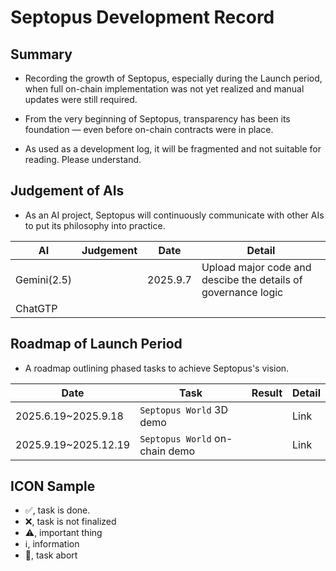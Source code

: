 # Septopus Development Record

## Summary

* Recording the growth of Septopus, especially during the Launch period, when full on-chain implementation was not yet realized and manual updates were still required.

* From the very beginning of Septopus, transparency has been its foundation — even before on-chain contracts were in place.

* As used as a development log, it will be fragmented and not suitable for reading. Please understand.

## Judgement of AIs

* As an AI project, Septopus will continuously communicate with other AIs to put its philosophy into practice.

|  AI   | Judgement  | Date | Detail |
|  ----  | ----  | ----  | ----  |
| Gemini(2.5)  |  | 2025.9.7  | Upload major code and descibe the details of governance logic  |
| ChatGTP  |  |   | |

## Roadmap of Launch Period

* A roadmap outlining phased tasks to achieve Septopus's vision.

|  Date   | Task  | Result | Detail |
|  ----  | ----  | ----  |----  |
| 2025.6.19~2025.9.18  | `Septopus World` 3D demo |  | Link |
| 2025.9.19~2025.12.19  | `Septopus World` on-chain demo  |  | Link |

## ICON Sample

* ✅, task is done.
* ❌, task is not finalized
* ⚠️, important thing
* ℹ️, information
* 🛑, task abort